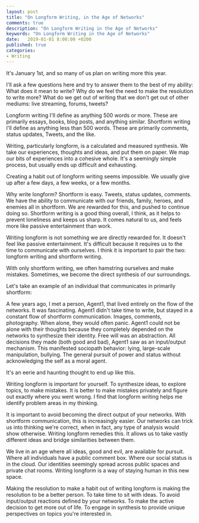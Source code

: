 ```yaml
---
layout: post
title: "On Longform Writing, in the Age of Networks"
comments: true
description: "On Longform Writing in the Age of Networks"
keywords: "On Longform Writing in the Age of Networks"
date:   2019-01-01 8:00:00 +0200
published: true
categories:
- Writing
---
```


  

It's January 1st, and so many of us plan on writing more this year.  

I'll ask a few questions here and try to answer them to the best of my ability: What does it mean to write? Why do we feel the need to make the resolution to write more? What do we get out of writing that we don't get out of other mediums: live streaming, forums, tweets?

Longform writing I'll define as anything 500 words or more. These are primarily essays, books, blog posts, and anything similar. Shortform writing I'll define as anything less than 500 words. These are primarily comments, status updates, Tweets, and the like.

Writing, particularly longform, is a calculated and measured synthesis. We take our experiences, thoughts and ideas, and put them on paper. We map our bits of experiences into a cohesive whole. It's a seemingly simple process, but usually ends up difficult and exhausting. 

Creating a habit out of longform writing seems impossible. We usually give up after a few days, a few weeks, or a few months.

Why write longform? Shortform is easy. Tweets, status updates, comments. We have the ability to communicate with our friends, family, heroes, and enemies all in shortform. We are rewarded for this, and pushed to continue doing so. Shortform writing is a good thing overall, I think, as it helps to prevent loneliness and keeps us sharp. It comes natural to us, and feels more like passive entertainment than work.

Writing longform  is not something we are directly rewarded for. It doesn't feel like passive entertainment. It's difficult because it requires us to the time to communicate with ourselves. I think it is important to pair the two: longform writing and shortform writing. 

With only shortform writing, we often hamstring ourselves and make mistakes. Sometimes, we become the direct synthesis of our surroundings.

Let's take an example of an individual that communicates in primarily shortform:

A few years ago, I met a person, Agent1, that lived entirely on the flow of the networks. It was fascinating. Agent1 didn't take time to write, but stayed in a constant flow of shortform communication. Images, comments, photography. When alone, they would often panic. Agent1 could not be alone with their thoughts because they completely depended on the networks to synthesize their identity. Free will was an abstraction. All decisions they made (both good and bad), Agent1 saw as an input/output mechanism. This manifested sociopath behavior: lying, large-scale manipulation, bullying. The general pursuit of power and status without acknowledging the self as a moral agent.

It's an eerie and haunting thought to end up like this.

Writing longform is important for yourself. To synthesize ideas, to explore topics, to make mistakes. It is better to make mistakes privately and figure out exactly where you went wrong. I find that longform writing helps me identify problem areas in my thinking.

It is important to avoid becoming the direct output of your networks. With shortform communication, this is increasingly easier. Our networks can trick us into thinking we're correct, when in fact, any type of analysis would show otherwise. Writing longform remedies this. It allows us to take vastly different ideas and bridge similarities between them.

We live in an age where all ideas, good and evil, are available for pursuit. Where all individuals have a public comment box. Where our social status is in the cloud. Our identities seemingly spread across public spaces and private chat rooms. Writing longform is a way of staying human in this new space. 

Making the resolution to make a habit out of writing longform is making the resolution to be a better person. To take time to sit with ideas. To avoid input/output reactions defined by your networks. To make the active decision to get more out of life. To engage in synthesis to provide unique perspectives on topics you're interested in.